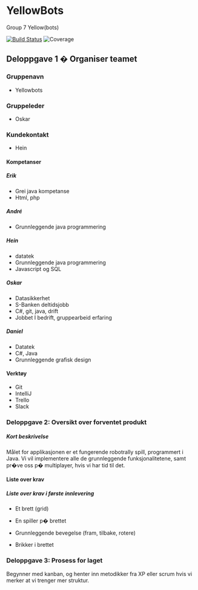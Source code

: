 # YellowBots
Group 7 Yellow(bots)

[![Build Status](http://build.raknoel.no/job/RoboRally-Master/1/badge/icon)](http://build.raknoel.no/job/RoboRally-Master/1/)
![Coverage](https://img.shields.io/jenkins/c/http/build.raknoel.no/job/RoboRally-Master.svg)

## Deloppgave 1 � Organiser teamet
### Gruppenavn
* Yellowbots

### Gruppeleder
* Oskar

### Kundekontakt 
* Hein

#### Kompetanser
##### Erik
*	Grei java kompetanse
*	Html, php
##### André
*	Grunnleggende java programmering
##### Hein
*	datatek
*	Grunnleggende java programmering
*	Javascript og SQL
##### Oskar
*	Datasikkerhet
*	S-Banken deltidsjobb
*	C#, git, java, drift
*	Jobbet I bedrift, gruppearbeid erfaring
##### Daniel
*	Datatek
*	C#, Java
*	Grunnleggende grafisk design

#### Verktøy
*	Git
*	IntelliJ
*	Trello
*	Slack

### Deloppgave 2: Oversikt over forventet produkt
##### Kort beskrivelse
Målet for applikasjonen er et fungerende robotrally spill, programmert i Java. Vi vil implementere alle de grunnleggende funksjonalitetene, samt pr�ve oss p� multiplayer, hvis vi har tid til det. 

#### Liste over krav

##### Liste over krav i første innlevering
*	Et brett (grid)

*	En spiller p� brettet

*	Grunnleggende bevegelse (fram, tilbake, rotere)

*	Brikker i brettet

### Deloppgave 3: Prosess for laget
Begynner med kanban, og henter inn metodikker fra XP eller scrum hvis vi merker at vi trenger mer struktur. 

